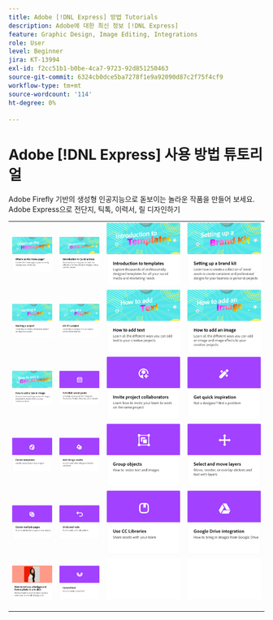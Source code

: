 ```yaml
---
title: Adobe [!DNL Express] 방법 Tutorials
description: Adobe에 대한 최신 정보 [!DNL Express]
feature: Graphic Design, Image Editing, Integrations
role: User
level: Beginner
jira: KT-13994
exl-id: f2cc51b1-b0be-4ca7-9723-92d851250463
source-git-commit: 6324cb0dce5ba7278f1e9a92090d87c2f75f4cf9
workflow-type: tm+mt
source-wordcount: '114'
ht-degree: 0%

---
```


# Adobe [!DNL Express] 사용 방법 튜토리얼

Adobe Firefly 기반의 생성형 인공지능으로 돋보이는 놀라운 작품을 만들어 보세요. Adobe Express으로 전단지, 틱톡, 이력서, 릴 디자인하기

<table style="table-layout:fixed">
<tr>
 <td>
      <a href="get-started.md">
         <img alt="홈페이지의 기능" src="assets/home-page.png" />
      </a>
 </td>
 <td>
      <a href="quick-actions.md">
         <img alt="빠른 작업 소개" src="assets/quick-actions.png" />
      </a>
 </td>
 <td>
      <a href="introduction-templates.md">
         <img alt="빠른 작업 소개" src="assets/introduction-templates.png" />
      </a>
 </td>     
 <td>
      <a href="brand.md">
         <img alt="브랜드 키트 설정" src="assets/brand.png" />
      </a>
  </td>
</tr>
<tr>
   <td>
      <a href="new-project.md">
         <img alt="프로젝트 시작" src="assets/starting-a-project.png" />
      </a>
  </td>
   <td>
      <a href="workspace.md">
         <img alt="프로젝트의 UX" src="assets/workspace.png" />
      </a>
  </td>
  <td>
      <a href="text-effects.md">
         <img alt="텍스트를 추가하는 방법" src="assets/text-effects.png" />
      </a>
  </td>
  <td>
      <a href="image-effects.md">
         <img alt="이미지를 추가하는 방법" src="assets/image-effects.png" />
      </a>
  </td>
</tr>
<tr>
   <td>
      <a href="add-gen-ai-image.md">
         <img alt="Gen AI 이미지를 추가하는 방법" src="assets/gen-ai-image.png" />
      </a>
  </td>
  <td>
      <a href="schedule.md">
         <img alt="소셜 게시물 예약" src="assets/schedule.png" />
      </a>
  </td>
  <td>
   <a href="collaborate.md">
      <img alt="프로젝트 협력자 초대" src="assets/collaborate.png" />
   </a>
  </td>
  <td>
      <a href="get-inspiration.md">
         <img alt="빠른 영감 얻기" src="assets/inspiration.png" />
      </a>
  </td>
</tr>
<tr>
   <td>
   <a href="create-templates.md">
      <img alt="템플릿 만들기" src="assets/templates.png" />
   </a>
  </td>
 <td>
         <a href="add-design-assets.md">
            <img alt="디자인 에셋 추가" src="assets/design-assets.png" />
         </a>
 </td>
  <td>
         <a href="group-objects.md">
            <img alt="오브젝트 그룹화" src="assets/group-objects.png" />
         </a>
   </td>
  <td>
         <a href="layers.md">
            <img alt="레이어 선택 및 이동" src="assets/layers.png" />
         </a>
   </td>
</tr>
<tr>
   <td>
      <a href="multiple-pages.md">
         <img alt="여러 페이지 만들기" src="assets/multiple-pages.png" />
      </a>
  </td>
  <td>
      <a href="undo-redo.md">
         <img alt="실행 취소 및 다시 실행" src="assets/undo-redo.png" />
      </a>
   </td>
  <td>
      <a href="cc-libraries.md">
         <img alt="CC Libraries 사용" src="assets/cc-libraries.png" />
      </a>
  </td>
   <td>
      <a href="google-drive.md">
         <img alt="Google Drive 통합" src="assets/google-drive.png" />
      </a>
  </td>
</tr>
<tr>
   <td>
         <a href="remove-background.md">
            <img alt="배경 제거" src="assets/background.png" />
         </a>
   </td>
  <td>
         <a href="create-curved-text.md">
            <img alt="곡선 텍스트 만들기" src="assets/curved-text.png" />
         </a>
   </td>
  <td>
      <img alt="스페이서" src="../assets/Whitespacer.png" />
      <div>
      <br>
   </td>
   <td>
      <img alt="스페이서" src="../assets/Whitespacer.png" />
      <div>
      <br>
   </td>
</tr>
</table>
